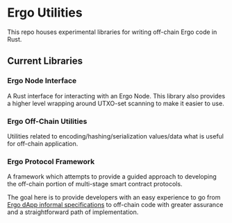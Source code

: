 # Ergo Utilities
This repo houses experimental libraries for writing off-chain Ergo code in Rust.


## Current Libraries

### Ergo Node Interface
A Rust interface for interacting with an Ergo Node. This library also provides a higher level wrapping around UTXO-set scanning to make it easier to use.

### Ergo Off-Chain Utilities
Utilities related to encoding/hashing/serialization values/data what is useful for off-chain application.

### Ergo Protocol Framework
A framework which attempts to provide a guided approach to developing the off-chain portion of multi-stage smart contract protocols.

The goal here is to provide developers with an easy experience to go from [Ergo dApp informal specifications](https://github.com/ergoplatform/eips/blob/master/eip-0006.md) to off-chain code with greater assurance and a straightforward path of implementation.